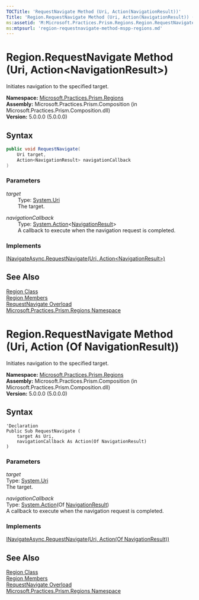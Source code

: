 ```yaml
---
TOCTitle: 'RequestNavigate Method (Uri, Action(NavigationResult))'
Title: 'Region.RequestNavigate Method (Uri, Action(NavigationResult)) (Microsoft.Practices.Prism.Regions)'
ms:assetid: 'M:Microsoft.Practices.Prism.Regions.Region.RequestNavigate(System.Uri,System.Action{Microsoft.Practices.Prism.Regions.NavigationResult})'
ms:mtpsurl: 'region-requestnavigate-method-mspp-regions.md'
---
```


# Region.RequestNavigate Method (Uri, Action&lt;NavigationResult&gt;)

Initiates navigation to the specified target.

**Namespace:** [Microsoft.Practices.Prism.Regions](/patterns-practices/reference/mspp-regions-namespace)<br/>
**Assembly:** Microsoft.Practices.Prism.Composition (in Microsoft.Practices.Prism.Composition.dll)<br/>
**Version:** 5.0.0.0 (5.0.0.0)

## Syntax
```C#
public void RequestNavigate(
	Uri target,
	Action<NavigationResult> navigationCallback
)
```

### Parameters

*target*  
&nbsp;&nbsp;&nbsp;&nbsp;&nbsp;&nbsp;&nbsp;&nbsp;Type: [System.Uri](http://msdn.microsoft.com/en-us/library/txt7706a)   
&nbsp;&nbsp;&nbsp;&nbsp;&nbsp;&nbsp;&nbsp;&nbsp;The target.

*navigationCallback*  
&nbsp;&nbsp;&nbsp;&nbsp;&nbsp;&nbsp;&nbsp;&nbsp;Type: [System.Action](http://msdn.microsoft.com/en-us/library/018hxwa8)&lt;[NavigationResult](/patterns-practices/reference/navigationresult-class-mspp-regions)&gt;   
&nbsp;&nbsp;&nbsp;&nbsp;&nbsp;&nbsp;&nbsp;&nbsp;A callback to execute when the navigation request is completed.

### Implements

[INavigateAsync.RequestNavigate(Uri, Action&lt;NavigationResult&gt;)](/patterns-practices/reference/inavigateasync-requestnavigate-method-uri-action-navigationresult-mspp-regions)

## See Also

[Region Class](/patterns-practices/reference/region-class-mspp-regions)<br/>
[Region Members](/patterns-practices/reference/region-members-mspp-regions)<br/>
[RequestNavigate Overload](/patterns-practices/reference/region-requestnavigate-method-mspp-regions)<br/>
[Microsoft.Practices.Prism.Regions Namespace](/patterns-practices/reference/mspp-regions-namespace)<br/>

# Region.RequestNavigate Method (Uri, Action (Of NavigationResult))

Initiates navigation to the specified target.

**Namespace:** [Microsoft.Practices.Prism.Regions](/patterns-practices/reference/mspp-regions-namespace)<br/>
**Assembly:** Microsoft.Practices.Prism.Composition (in Microsoft.Practices.Prism.Composition.dll)<br/>
**Version:** 5.0.0.0 (5.0.0.0)

## Syntax
```VB
'Declaration
Public Sub RequestNavigate (
	target As Uri,
	navigationCallback As Action(Of NavigationResult)
)
```

### Parameters

*target*  
Type: [System.Uri](http://msdn.microsoft.com/en-us/library/txt7706a)   
The target.

*navigationCallback*  
Type: [System.Action](http://msdn.microsoft.com/en-us/library/018hxwa8)(Of [NavigationResult](/patterns-practices/reference/navigationresult-class-mspp-regions))   
A callback to execute when the navigation request is completed.

### Implements

[INavigateAsync.RequestNavigate(Uri, Action(Of NavigationResult))](/patterns-practices/reference/inavigateasync-requestnavigate-method-uri-action-navigationresult-mspp-regions)

## See Also

[Region Class](/patterns-practices/reference/region-class-mspp-regions)<br/>
[Region Members](/patterns-practices/reference/region-members-mspp-regions)<br/>
[RequestNavigate Overload](/patterns-practices/reference/region-requestnavigate-method-mspp-regions)<br/>
[Microsoft.Practices.Prism.Regions Namespace](/patterns-practices/reference/mspp-regions-namespace)